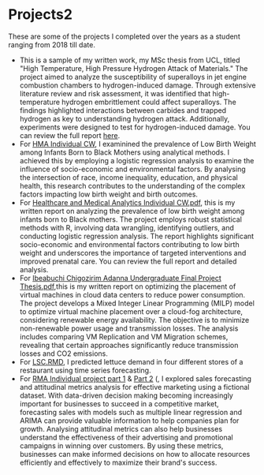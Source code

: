 # Projects2
These are some of the projects I completed over the years as a student ranging from 2018 till date.
- This is a sample of my written work, my MSc thesis from UCL, titled "High Temperature, High Pressure Hydrogen Attack of Materials." The project aimed to analyze the susceptibility of superalloys in jet engine combustion chambers to hydrogen-induced damage. Through extensive literature review and risk assessment, it was identified that high-temperature hydrogen embrittlement could affect superalloys. The findings highlighted interactions between carbides and trapped hydrogen as key to understanding hydrogen attack. Additionally, experiments were designed to test for hydrogen-induced damage. You can review the full report [here](Chigozirim%20Adanna%20Ibeabuchi%20(MSc%20Thesis%20).pdf). 
- For [HMA Individual CW](HMA%20Individual%20CW.Rmd), I examinined the prevalence of Low Birth Weight among Infants Born to Black Mothers using analytical methods. I achieved this by employing a logistic regression analysis to examine the influence of socio-economic and environmental factors. By analysing the intersection of race, income inequality, education, and physical health, this research contributes to the understanding of the complex factors impacting low birth weight and birth outcomes.
- For [Healthcare and Medical Analytics Individual CW.pdf](Healthcare%20and%20Medical%20Analytics%20Individual%20CW.pdf), this is my written report on analyzing the prevalence of low birth weight among infants born to Black mothers. The project employs robust statistical methods with R, involving data wrangling, identifying outliers, and conducting logistic regression analysis. The report highlights significant socio-economic and environmental factors contributing to low birth weight and underscores the importance of targeted interventions and improved prenatal care. You can review the full report and detailed analysis.
- For [Ibeabuchi Chigozirim Adanna Undergraduate Final Project Thesis.pdf](Ibeabuchi%20Chigozirim%20Adanna%20Undergraduate%20Final%20Project%20Thesis.pdf),this is my written report on optimizing the placement of virtual machines in cloud data centers to reduce power consumption. The project develops a Mixed Integer Linear Programming (MILP) model to optimize virtual machine placement over a cloud-fog architecture, considering renewable energy availability. The objective is to minimize non-renewable power usage and transmission losses. The analysis includes comparing VM Replication and VM Migration schemes, revealing that certain approaches significantly reduce transmission losses and CO2 emissions. 
- For [LSC.RMD](LSC.Rmd), I predicted lettuce demand in four different stores of a restaurant using time series forecasting.
- For [RMA Individual project part 1](RMA%20Individual%20Project.Rmd)  & [Part 2](RMA%20Individual%20Project%20Part%202.Rmd) (, I  explored sales forecasting and attitudinal metrics analysis for effective marketing using a fictional dataset. With data-driven decision making becoming increasingly important for businesses to succeed in a competitive market, forecasting sales with models such as multiple linear regression and ARIMA can provide valuable information to help companies plan for growth. Analysing attitudinal metrics can also help businesses understand the effectiveness of their advertising and promotional campaigns in winning over customers. By using these metrics, businesses can make informed decisions on how to allocate resources efficiently and effectively to maximize their brand's success.
